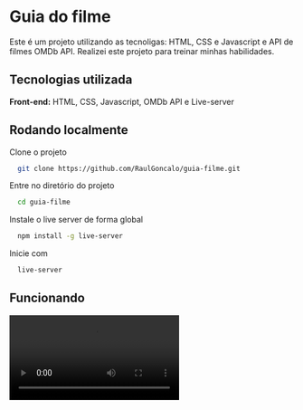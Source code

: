 
# Guia do filme
Este é um projeto utilizando as tecnoligas: HTML, CSS e Javascript e API de filmes OMDb API.
Realizei este projeto para treinar minhas habilidades.


## Tecnologias utilizada

**Front-end:** HTML, CSS, Javascript, OMDb API e Live-server


## Rodando localmente

Clone o projeto

```bash
  git clone https://github.com/RaulGoncalo/guia-filme.git
```

Entre no diretório do projeto

```bash
  cd guia-filme
```

Instale o live server de forma global

```bash
  npm install -g live-server
```


Inicie com

```bash
  live-server
```


## Funcionando
![App Screenshot](https://github.com/RaulGoncalo/jogo-da-velha/blob/main/Video_221017204340.mp4)

